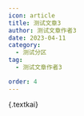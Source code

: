 ```yaml
---
icon: article
title: 测试文章3
author: 测试文章作者3
date: 2023-04-11
category:
  - 测试分区
tag:
  - 测试文章作者3

order: 4
---
```


{.textkai}

<!-- more -->

<eod />

<ArticleAd />